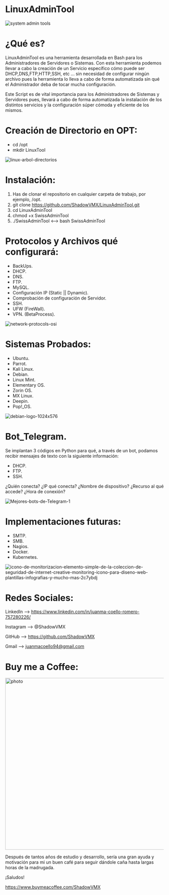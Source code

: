 # LinuxAdminTool

![system admin tools](https://user-images.githubusercontent.com/92258683/220797406-8062b6a5-3be0-4662-afa3-9bc07c81ad97.png)

# ¿Qué es?

LinuxAdminTool es una herramienta desarrollada en Bash para los Administradores de Servidores o Sistemas. Con esta herramienta
podemos llevar a cabo la creación de un Servicio específico cómo puede ser DHCP,DNS,FTP,HTTP,SSH, etc ... sin necesidad de configurar ningún archivo pues la herramienta lo lleva a cabo de forma automatizada sin qué el Administrador deba de tocar mucha configuración.

Este Script es de vital importancia para los Administradores de Sistemas y Servidores pues, llevará a cabo de forma automatizada la instalación de los distintos servicios y la configuración súper cómoda y eficiente de los mismos.

# Creación de Directorio en OPT:

- cd /opt
- mkdir LinuxTool

![linux-arbol-directorios](https://user-images.githubusercontent.com/92258683/223760620-203ca48d-9801-4c0d-b1ef-c1eb70ef698c.jpg)


# Instalación:

1. Has de clonar el repositorio en cualquier carpeta de trabajo, por ejemplo, /opt.
2. git clone https://github.com/ShadowVMX/LinuxAdminTool.git
3. cd LinuxAdminTool
4. chmod +x SwissAdminTool
5. ./SwissAdminTool <--> bash SwissAdminTool

# Protocolos y Archivos qué configurará:

- BackUps.
- DHCP.
- DNS.
- FTP.
- MySQL.
- Configuración IP (Static || Dynamic).
- Comprobación de configuración de Servidor.
- SSH.
- UFW (FireWall).
- VPN. (BetaProcess).

![network-protocols-osi](https://user-images.githubusercontent.com/92258683/223760639-d4c8dc50-0db6-4242-9f44-e4003bb29dab.jpg)


# Sistemas Probados:

- Ubuntu.
- Parrot.
- Kali Linux.
- Debian.
- Linux Mint.
- Elementary OS.
- Zorin OS.
- MX Linux.
- Deepin.
- Pop!_OS.


![debian-logo-1024x576](https://user-images.githubusercontent.com/92258683/223761042-6160bbda-6e19-4800-a0cb-a2e5d378c7e6.png)


# Bot_Telegram.

Se implantan 3 códigos en Python para qué, a través de un bot, podamos recibir mensajes de texto con la siguiente información:

- DHCP.
- FTP.
- SSH.

¿Quién conecta? ¿IP qué conecta? ¿Nombre de dispositivo? ¿Recurso al qué accede? ¿Hora de conexión?

![Mejores-bots-de-Telegram-1](https://user-images.githubusercontent.com/92258683/223760665-3a9608a6-9d50-4ef8-9567-ce9dae73ee4f.png)


# Implementaciones futuras:

- SMTP.
- SMB.
- Nagios.
- Docker.
- Kubernetes.

![icono-de-monitorizacion-elemento-simple-de-la-coleccion-de-seguridad-de-internet-creative-monitoring-icono-para-diseno-web-plantillas-infografias-y-mucho-mas-2c7ybdj](https://user-images.githubusercontent.com/92258683/223760679-4e900995-26ff-42f8-8e7f-d2744a108a0c.jpg)


# Redes Sociales:

LinkedIn --> https://www.linkedin.com/in/juanma-coello-romero-757280226/

Instagram --> @ShadowVMX

GitHub --> https://github.com/ShadowVMX

Gmail --> juanmacoello94@gmail.com


# Buy me a Coffee:

<img width="545" alt="photo" src="https://user-images.githubusercontent.com/92258683/228806532-9a052839-23b5-43cf-bac5-3d70e3a37459.png">

Después de tantos años de estudio y desarrollo, sería una gran ayuda y motivación para mi un buen café para seguir dándole caña hasta largas horas de la madrugada.

¡Saludos!

https://www.buymeacoffee.com/ShadowVMX
